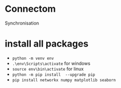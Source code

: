 # Connectom

Synchronisation

# install all packages

* ``` python -m venv env ```
* ``` .\env\Scripts\activate ``` for windows 
* ``` source env\bin\activate ``` for linux 
* ``` python -m pip install  --upgrade pip ``` 
* ``` pip install networkx numpy matplotlib seaborn ```
